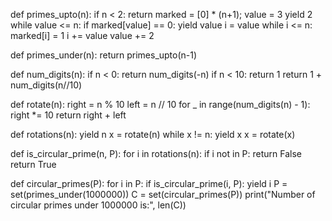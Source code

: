 def primes_upto(n):
    if n < 2:
        return
    marked = [0] * (n+1);
    value = 3
    yield 2
    while value <= n:
        if marked[value] == 0:
            yield value
            i = value
            while i <= n:
                marked[i] = 1
                i += value
        value += 2

def primes_under(n):
    return primes_upto(n-1)
        
def num_digits(n):
    if n < 0:
        return num_digits(-n)
    if n < 10:
        return 1
    return 1 + num_digits(n//10)
        
def rotate(n):
    right = n % 10
    left = n // 10
    for _ in range(num_digits(n) - 1):
        right *= 10
    return right + left

def rotations(n):
    yield n
    x = rotate(n)
    while x != n:
        yield x
        x = rotate(x)

def is_circular_prime(n, P):
    for i in rotations(n):
        if i not in P:
            return False
    return True

def circular_primes(P):
    for i in P:
        if is_circular_prime(i, P):
            yield i
        P = set(primes_under(1000000))
C = set(circular_primes(P))
print("Number of circular primes under 1000000 is:", len(C))
